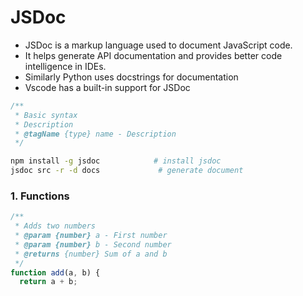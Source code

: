 
# JSDoc

+ JSDoc is a markup language used to document JavaScript code.
+ It helps generate API documentation and provides better code intelligence in IDEs.
+ Similarly Python uses docstrings for documentation
+ Vscode has a built-in support for JSDoc

```js
/**
 * Basic syntax
 * Description 
 * @tagName {type} name - Description
 */
```

```bash
npm install -g jsdoc            # install jsdoc
jsdoc src -r -d docs             # generate document
```

### 1. Functions

```js
/**
 * Adds two numbers
 * @param {number} a - First number
 * @param {number} b - Second number
 * @returns {number} Sum of a and b
 */
function add(a, b) {
  return a + b;
```


















